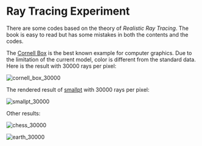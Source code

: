 Ray Tracing Experiment
======================

There are some codes based on the theory of _Realistic Ray Tracing_. The book is easy to read but has some mistakes in both the contents and the codes.

The [Cornell Box](http://www.graphics.cornell.edu/online/box/) is the best known example for computer graphics. Due to the limitation of the current model, color is different from the standard data. Here is the result with 30000 rays per pixel:

![cornell_box_30000](https://cloud.githubusercontent.com/assets/853842/4963609/19cbf196-6722-11e4-8f36-3a01dca1c8e8.png)

The rendered result of [smallpt](http://www.kevinbeason.com/smallpt/) with 30000 rays per pixel:

![smallpt_30000](https://cloud.githubusercontent.com/assets/853842/4976490/49ddc036-691f-11e4-83e3-0388cd06d7a1.png)

Other results:

![chess_30000](https://cloud.githubusercontent.com/assets/853842/4987204/894412fc-6947-11e4-871b-f9bae3fc0cfd.png)

![earth_30000](https://cloud.githubusercontent.com/assets/853842/4992767/651e81ca-69e0-11e4-8482-2a148a2296c4.png)